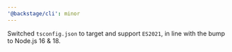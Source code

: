 ```yaml
---
'@backstage/cli': minor
---
```


Switched `tsconfig.json` to target and support `ES2021`, in line with the bump to Node.js 16 & 18.

